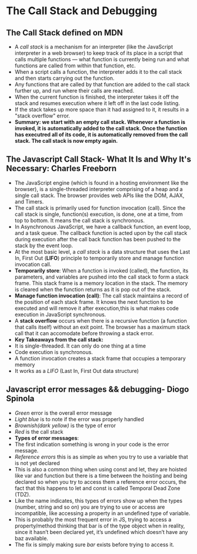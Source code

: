 # The Call Stack and Debugging

## The Call Stack defined on MDN
- A *call stack* is a mechanism for an interpreter (like the JavaScript interpreter in a web browser) to keep track of its place in a script that calls multiple functions — what function is currently being run and what functions are called from within that function, etc.
- When a script calls a function, the interpreter adds it to the call stack and then starts carrying out the function.
- Any functions that are called by that function are added to the call stack further up, and run where their calls are reached.
- When the current function is finished, the interpreter takes it off the stack and resumes execution where it left off in the last code listing.
- If the stack takes up more space than it had assigned to it, it results in a "stack overflow" error.
- **Summary: we start with an empty call stack. Whenever a function is invoked, it is automatically added to the call stack. Once the function has executred all of its code, it is automatically removed from the call stack. The call stack is now empty again.**

## The Javascript Call Stack- What It Is and Why It's Necessary: Charles Freeborn
- The JavaScript engine (which is found in a hosting environment like the browser), is a single-threaded interpreter comprising of a heap and a single call stack. The browser provides web APIs like the DOM, AJAX, and Timers.
- The call stack is primarily used for function invocation (call). Since the call stack is single, function(s) execution, is done, one at a time, from top to bottom. It means the call stack is synchronous.
- In Asynchronous JavaScript, we have a callback function, an event loop, and a task queue. The callback function is acted upon by the call stack during execution after the call back function has been pushed to the stack by the event loop.
- At the most basic level, a *call stack* is a data structure that uses the Last In, First Out (**LIFO**) principle to temporarily store and manage function invocation call.
- **Temporarily store**: When a function is invoked (called), the function, its parameters, and variables are pushed into the call stack to form a stack frame. This stack frame is a memory location in the stack. The memory is cleared when the function returns as it is pop out of the stack.
- **Manage function invocation (call)**: The call stack maintains a record of the position of each stack frame. It knows the next function to be executed and will remove it after execution,this is what makes code execution in JavaScript synchronous.
- A **stack overflow** occurs when there is a recursive function (a function that calls itself) without an exit point. The browser has a maximum stack call that it can accomodate before throwing a stack error.
- **Key Takeaways from the call stack:**
- It is single-threaded. It can only do one thing at a time
- Code execution is synchronous.
- A function invocation creates a stack frame that occupies a temporary memory
- It works as a *LIFO* (Last In, First Out data structure)
## Javascript error messages && debugging- Diogo Spinola
- *Green* error is the overall error message
- *Light blue* is to note if the error was properly handled
- *Brownish(dark yellow)* is the type of error 
- *Red* is the call stack
- **Types of error messages**:
- The first indication something is wrong in your code is the error message.
- *Reference errors* this is as simple as when you try to use a variable that is not yet declared 
- This is also a common thing when using const and let, they are hoisted like var and function but there is a time between the hoisting and being declared so when you try to access them a reference error occurs, the fact that this happens to let and const is called Temporal Dead Zone (TDZ).
- Like the name indicates, this types of errors show up when the types (number, string and so on) you are trying to use or access are incompatible, like accessing a property in an undefined type of variable.
- This is probably the most frequent error in JS, trying to access a property/method thinking that bar is of the type object when in reality, since it hasn’t been declared yet, it’s undefined which doesn’t have any baz available.
- The fix is simply making sure *bar* exists before trying to access it.


